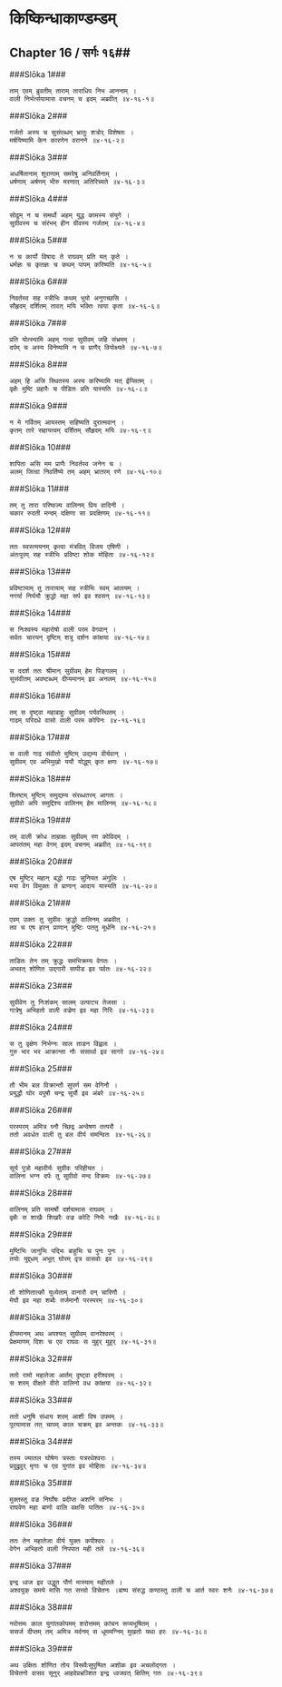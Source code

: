 किष्किन्धाकाण्डम्डम्
===============================


## Chapter 16  / सर्गः १६##


###Slōka 1###


    ताम् एवम् ब्रुवतीम् ताराम् ताराधिप निभ आननाम् ।
    वाली निर्भर्त्सयामास वचनम् च इदम् अब्रवीत् ॥४-१६-१॥


###Slōka 2###


    गर्जतो अस्य च सुसंरब्धम् भ्रातुः शत्रोर् विशेषतः ।
    मर्षयिष्यामि केन कारणेन वरानने ॥४-१६-२॥


###Slōka 3###


    अधर्षितानाम् शूराणाम् समरेषु अनिवर्तिनाम् ।
    धर्षणाम् अर्षणम् भीरु मरणात् अतिरिच्यते ॥४-१६-३॥


###Slōka 4###


    सोढुम् न च समर्थो अहम् युद्ध कामस्य संयुगे ।
    सुग्रीवस्य च संरंभम् हीन ग्रीवस्य गर्जतम् ॥४-१६-४॥


###Slōka 5###


    न च कार्यो विषादः ते राघवम् प्रति मत् कृते ।
    धर्मज्ञः च कृतज्ञः च कथम् पापम् करिष्यति ॥४-१६-५॥


###Slōka 6###


    निवर्तस्व सह स्त्रीभिः कथम् भूयो अनुगच्छसि ।
    सौहृदम् दर्शितम् तावत् मयि भक्तिः त्वया कृता ॥४-१६-६॥


###Slōka 7###


    प्रति योत्स्यामि अहम् गत्वा सुग्रीवम् जहि संभ्रमम् ।
    दर्पम् च अस्य विनेष्यामि न च प्राणैर् वियोक्ष्यते ॥४-१६-७॥


###Slōka 8###


    अहम् हि अजि स्थितस्य अस्य करिष्यामि यत् ईप्सितम् ।
    वृक्षैः मुष्टि प्रहारैः च पीडितः प्रति यास्यति ॥४-१६-८॥


###Slōka 9###


    न मे गर्वितम् आयस्तम् सहिष्यति दुरात्मवान् ।
    कृतम् तारे सहायत्वम् दर्शितम् सौहृदम् मयि ॥४-१६-९॥


###Slōka 10###


    शापिता असि मम प्राणैः निवर्तस्व जनेन च ।
    अलम् जित्वा निवर्तिष्ये तम् अहम् भ्रातरम् रणे ॥४-१६-१०॥


###Slōka 11###


    तम् तु तारा परिष्वज्य वालिनम् प्रिय वादिनी ।
    चकार रुदती मन्दम् दक्षिणा सा प्रदक्षिणम् ॥४-१६-११॥


###Slōka 12###


    ततः स्वस्त्ययनम् कृत्वा मंत्रवित् विजय एषिणी ।
    अंतःपुरम् सह स्त्रीभिः प्रविष्टा शोक मोहिता ॥४-१६-१२॥


###Slōka 13###


    प्रविष्टायाम् तु तारायाम् सह स्त्रीभिः स्वम् आलयम् ।
    नगर्या निर्ययौ क्रुद्धो महा सर्प इव श्वसन् ॥४-१६-१३॥


###Slōka 14###


    स निःश्वस्य महारोषो वाली परम वेगवान् ।
    सर्वतः चारयन् दृष्टिम् शत्रु दर्शन कांक्षया ॥४-१६-१४॥


###Slōka 15###


    स ददर्श ततः श्रीमान् सुग्रीवम् हेम पिङ्गलम् ।
    सुसंवीतम् अवष्टब्धम् दीप्यमानम् इव अनलम् ॥४-१६-१५॥


###Slōka 16###


    तम् स दृष्ट्वा महाबाहुः सुग्रीवम् पर्यवस्थितम् ।
    गाढम् परिदधे वासो वाली परम कोपिनः ॥४-१६-१६॥


###Slōka 17###


    स वाली गाढ संवीतो मुष्टिम् उद्यम्य वीर्यवान् ।
    सुग्रीवम् एव अभिमुखो ययौ योद्धुम् कृत क्षणः ॥४-१६-१७॥


###Slōka 18###


    श्लिष्टम् मुष्टिम् समुद्यम्य संरब्धतरम् आगतः ।
    सुग्रीवो अपि समुद्दिश्य वालिनम् हेम मालिनम् ॥४-१६-१८॥


###Slōka 19###


    तम् वाली क्रोध ताम्राक्षः सुग्रीवम् रण कोविदम् ।
    आपतंतम् महा वेगम् इदम् वचनम् अब्रवीत् ॥४-१६-१९॥


###Slōka 20###


    एष मुष्टिर् महान् बद्धो गाढः सुनियत अंगुलिः ।
    मया वेग विमुक्तः ते प्राणान् आदाय यास्यति ॥४-१६-२०॥


###Slōka 21###


    एवम् उक्तः तु सुग्रीवः क्रुद्धो वालिनम् अब्रवीत् ।
    तव च एष हरन् प्राणान् मुष्टिः पततु मूर्धनि ॥४-१६-२१॥


###Slōka 22###


    ताडितः तेन तम् क्रुद्धः समभिक्रम्य वेगतः ।
    अभवत् शोणित उद्गारी सापीड इव पर्वतः ॥४-१६-२२॥


###Slōka 23###


    सुग्रीवेण तु निःशंकम् सालम् उत्पाट्य तेजसा ।
    गात्रेषु अभिहतो वाली वज्रेण इव महा गिरिः ॥४-१६-२३॥


###Slōka 24###


    स तु वृक्षेण निर्भग्नः साल ताडन विह्वलः ।
    गुरु भार भर आक्रान्ता नौः ससार्था इव सागरे ॥४-१६-२४॥


###Slōka 25###


    तौ भीम बल विक्रान्तौ सुपर्ण सम वेगिनौ ।
    प्रयुद्धौ घोर वपुषौ चन्द्र सूर्यौ इव अंबरे ॥४-१६-२५॥


###Slōka 26###


    परस्परम् अमित्र घ्नौ च्छिद्र अन्वेषण तत्परौ ।
    ततो अवर्धत वाली तु बल वीर्य समन्वितः ॥४-१६-२६॥


###Slōka 27###


    सूर्य पुत्रो महावीर्यः सुग्रीवः परिहीयत ।
    वालिना भग्न दर्पः तु सुग्रीवो मन्द विक्रमः ॥४-१६-२७॥


###Slōka 28###


    वालिनम् प्रति सामर्षो दर्शयामास राघवम् ।
    वृक्षैः स शाखैः शिखरैः वज्र कोटि निभैः नखैः ॥४-१६-२८॥


###Slōka 29###


    मुष्टिभिः जानुभिः पद्भिः बाहुभिः च पुनः पुनः ।
    तयोः युद्द्धम् अभूत् घोरम् वृत्र वासवोः इव ॥४-१६-२९॥


###Slōka 30###


    तौ शोणितात्कौ युध्येताम् वानारौ वन् चारिणौ ।
    मेघौ इव महा शब्दैः तर्जमानौ परस्परम् ॥४-१६-३०॥


###Slōka 31###


    हीयमानम् अथ अपश्यत् सुग्रीवम् वानरेश्वरम् ।
    प्रेक्षमाणम् दिशः च एव राघवः स मुहुर् मुहुर् ॥४-१६-३१॥


###Slōka 32###


    ततो रामो महातेजा आर्तम् दृष्ट्वा हरीश्वरम् ।
    स शरम् वीक्षते वीरो वालिनो वध कांक्षया ॥४-१६-३२॥


###Slōka 33###


    ततो धनुषि संधाय शरम् आशी विष उपमम् ।
    पूरयामास तत् चापम् काल चक्रम् इव अन्तकः ॥४-१६-३३॥


###Slōka 34###


    तस्य ज्यातल घोषेण त्रस्ताः पत्ररथेश्वराः ।
    प्रदुद्रुवुर् मृगाः च एव युगांत इव मोहिताः ॥४-१६-३४॥


###Slōka 35###


    मुक्तस्तु वज्र निर्घोषः प्रदीप्त अशनि संनिभः ।
    राघवेण महा बाणो वालि वक्षसि पातितः ॥४-१६-३५॥


###Slōka 36###


    ततः तेन महातेजा वीर्य युक्तः कपीश्वरः ।
    वेगेन अभिहतो वाली निपपात मही तले ॥४-१६-३६॥


###Slōka 37###


    इन्द्र ध्वज इव उद्धूत पौर्ण मास्याम् महीतले ।
    अश्वयुक् समये मासि गत सत्त्वो विचेतनः ।बाष्प संरुद्ध कण्ठस्तु वाली च आर्त स्वरः शनैः ॥४-१६-३७॥


###Slōka 38###


    नरोत्तमः काल युगांतकोपमम् शरोत्तमम् कांचन रूप्यभूषितम् ।
    ससर्ज दीप्तम् तम् अमित्र मर्दनम् स धूममग्निम् मुखतो यथा हरः ॥४-१६-३८॥


###Slōka 39###


    अथ उक्षितः शोणित तोय विस्रवैःसुपुष्पित अशोक इव अचलोद्गतः ।
    विचेतनो वासव सूनुर् आहवेप्रभ्रञ्शित इन्द्र ध्वजवत् क्षितिम् गतः ॥४-१६-३९॥



